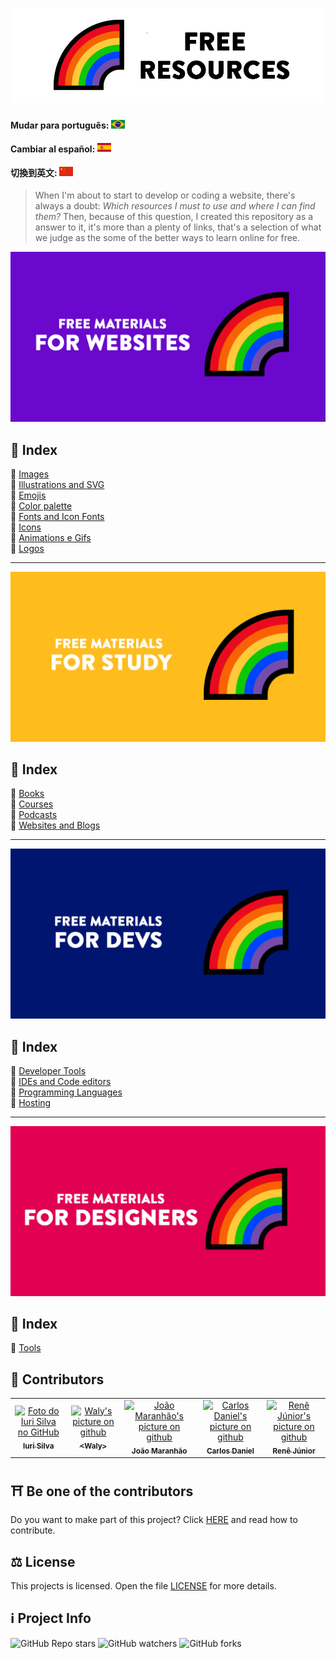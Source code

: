 <h1 align="center">
  <img src="assets/image/logoen.png">
</h1>

#### Mudar para português: <kbd>[<img title="Português" alt="Português" src="../../flags/br.jpg" width="22">](../../README.md)</kbd>

#### Cambiar al español: <kbd>[<img title="Español" alt="Español" src="../../flags/es.png" width="22">](../espanol/README.es.md)</kbd>

#### 切換到英文: <kbd>[<img title="中文" alt="中文" src="../../flags/cn.png" width="22">](../中文/README.cn.md)</kbd>

> When I'm about to start to develop or coding a website, there's always a doubt: <i>Which resources I must to use and where I can find them?</i>
> Then, because of this question, I created this repository as a answer to it, it's more than a plenty of links, that's a selection of what we judge as the some of the better ways to learn online for free.

<img src="assets/image/banner1en.png">

## 📕 Index

📌 [Images](pages/free-materials-for-websites.en.md#-images)<br>
📌 [Illustrations and SVG](pages/free-materials-for-websites.en.md#-illustrations-and-svg)<br>
📌 [Emojis](pages/free-materials-for-websites.en.md#-emojis)<br>
📌 [Color palette](pages/free-materials-for-websites.en.md#-color-palette)<br>
📌 [Fonts and Icon Fonts](pages/free-materials-for-websites.en.md#-fonts-and-icon-fonts)<br>
📌 [Icons](pages/free-materials-for-websites.en.md#-icons)<br>
📌 [Animations e Gifs](pages/free-materials-for-websites.en.md#-animations-and-gifs)<br>
📌 [Logos](pages/free-materials-for-websites.en.md#-logos)<br>

---

<img src="assets/image/banner2en.png">

## 📕 Index

📌 [Books](pages/free-materials-for-studies.en.md#-books)<br>
📌 [Courses](pages/free-materials-for-studies.en.md#-courses)<br>
📌 [Podcasts](pages/free-materials-for-studies.en.md#-podcasts)<br>
📌 [Websites and Blogs](pages/free-materials-for-studies.en.md#-websites-and-blogs)<br>

---

<img src="assets/image/banner3en.png">

## 📕 Index

📌 [Developer Tools](pages/free-materials-for-devs.en.md#-developer-tools)<br>
📌 [IDEs and Code editors](pages/free-materials-for-devs.en.md#-ides-and-code-editors)<br>
📌 [Programming Languages](pages/free-materials-for-devs.en.md#-programming-languages)<br>
📌 [Hosting](pages/free-materials-for-devs.en.md#-hosting)<br>

---

<img src="assets/image/banner4en.png">

## 📕 Index

📌 [Tools](pages/free-materials-for-designers.en.md#-tools) <br>

## 🌈 Contributors<br>

<table>
  <tr>
    <td align="center">
      <a href="https://github.com/iuricode">
        <img src="https://avatars3.githubusercontent.com/u/31936044" width="100px;" alt="Foto do Iuri Silva no GitHub"/><br>
        <sub>
          <b>Iuri Silva</b>
        </sub>
      </a>
    </td>
    <td align="center">
      <a href="https://github.com/walysonfelipe">
        <img src="https://avatars1.githubusercontent.com/u/35854466" width="100px;" alt="Waly's picture on github"/><br>
        <sub>
          <b><<!---->Waly></b>
        </sub>
      </a><br>
    </td>
    <td align="center">
      <a href="https://github.com/joaomaranhao">
        <img src="https://avatars0.githubusercontent.com/u/31970285" width="100px;" alt="João Maranhão's picture on github"/><br>
        <sub>
          <b>João Maranhão</b>
        </sub>
      </a><br>
    </td>
    <td align="center">
      <a href="https://github.com/ff4LL">
        <img src="https://avatars0.githubusercontent.com/u/66672234" width="100px;" alt="Carlos Daniel's picture on github"/><br>
        <sub>
          <b>Carlos Daniel</b>
        </sub>
      </a><br>
    </td>
    <td align="center">
      <a href="https://github.com/reness0">
        <img src="https://avatars0.githubusercontent.com/u/49681380" width="100px;" alt="Renê Júnior's picture on github"/><br>
        <sub>
          <b>Renê Júnior</b>
        </sub>
      </a><br>
    </td>

  
  </tr>
</table>

## ⛩ Be one of the contributors<br>

Do you want to make part of this project? Click [HERE](CONTRIBUTING.en.md) and read how to contribute.<br>

## ⚖ License

This projects is  licensed. Open the file [LICENSE](LICENSE.en.md) for more details.<br>

## ℹ️ Project Info

![GitHub Repo stars](https://img.shields.io/github/stars/iuricode/recursos-gratuitos?style=for-the-badge)
![GitHub watchers](https://img.shields.io/github/watchers/iuricode/recursos-gratuitos?style=for-the-badge)
![GitHub forks](https://img.shields.io/github/forks/iuricode/recursos-gratuitos?style=for-the-badge)
